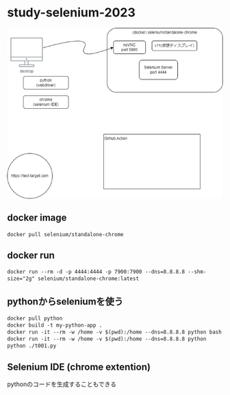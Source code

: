 # study-selenium-2023

![img](./selenium-chrome.drawio.png)

## docker image

```
docker pull selenium/standalone-chrome
```

## docker run

```
docker run --rm -d -p 4444:4444 -p 7900:7900 --dns=8.8.8.8 --shm-size="2g" selenium/standalone-chrome:latest
```

## pythonからseleniumを使う

```
docker pull python
docker build -t my-python-app .
docker run -it --rm -w /home -v $(pwd):/home --dns=8.8.8.8 python bash
docker run -it --rm -w /home -v $(pwd):/home --dns=8.8.8.8 python python ./t001.py
```


## Selenium IDE (chrome extention) 
pythonのコードを生成することもできる



